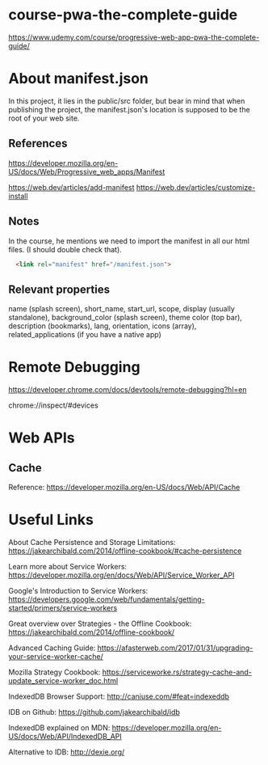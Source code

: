 # course-pwa-the-complete-guide
https://www.udemy.com/course/progressive-web-app-pwa-the-complete-guide/

# About manifest.json

In this project, it lies in the public/src folder, but bear in mind that when publishing the project, the manifest.json's location is supposed to be the root of your web site.

## References

https://developer.mozilla.org/en-US/docs/Web/Progressive_web_apps/Manifest

https://web.dev/articles/add-manifest
https://web.dev/articles/customize-install

## Notes

In the course, he mentions we need to import the manifest in all our html files. (I should double check that).

```html
  <link rel="manifest" href="/manifest.json">
```  

## Relevant properties

name (splash screen), short_name, start_url, scope, display (usually standalone), background_color (splash screen), theme color (top bar), description (bookmarks), lang, orientation, icons (array), related_applications (if you have a native app) 

# Remote Debugging

https://developer.chrome.com/docs/devtools/remote-debugging?hl=en

chrome://inspect/#devices

# Web APIs

## Cache

Reference: https://developer.mozilla.org/en-US/docs/Web/API/Cache

# Useful Links

About Cache Persistence and Storage Limitations: https://jakearchibald.com/2014/offline-cookbook/#cache-persistence

Learn more about Service Workers: https://developer.mozilla.org/en/docs/Web/API/Service_Worker_API

Google's Introduction to Service Workers: https://developers.google.com/web/fundamentals/getting-started/primers/service-workers

Great overview over Strategies - the Offline Cookbook: https://jakearchibald.com/2014/offline-cookbook/

Advanced Caching Guide: https://afasterweb.com/2017/01/31/upgrading-your-service-worker-cache/

Mozilla Strategy Cookbook: https://serviceworke.rs/strategy-cache-and-update_service-worker_doc.html

IndexedDB Browser Support: http://caniuse.com/#feat=indexeddb

IDB on Github: https://github.com/jakearchibald/idb

IndexedDB explained on MDN: https://developer.mozilla.org/en-US/docs/Web/API/IndexedDB_API

Alternative to IDB: http://dexie.org/
